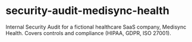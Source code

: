 # security-audit-medisync-health
Internal Security Audit for a fictional healthcare SaaS company, Medisync Health. Covers controls and compliance (HIPAA, GDPR, ISO 27001).
